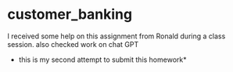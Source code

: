 # customer_banking

I received some help on this assignment from Ronald during a class session. 
also checked work on chat GPT


* this is my second attempt to submit this homework*
